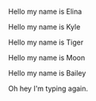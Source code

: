 
Hello my name is Elina

Hello my name is Kyle

Hello my name is Tiger

Hello my name is Moon

Hello my name is Bailey

Oh hey I'm typing again.